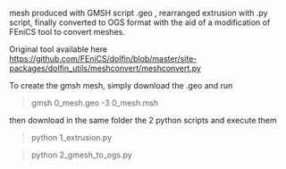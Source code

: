 
mesh produced with GMSH script .geo , rearranged extrusion with .py script, finally converted to OGS format with the aid of a modification of FEniCS tool to convert meshes.

Original tool  available here https://github.com/FEniCS/dolfin/blob/master/site-packages/dolfin_utils/meshconvert/meshconvert.py

To create the gmsh mesh, simply download the .geo and run
> gmsh 0_mesh.geo -3 0_mesh.msh

then download in the same folder the 2 python scripts and  execute them

> python 1_extrusion.py

> python 2_gmesh_to_ogs.py
